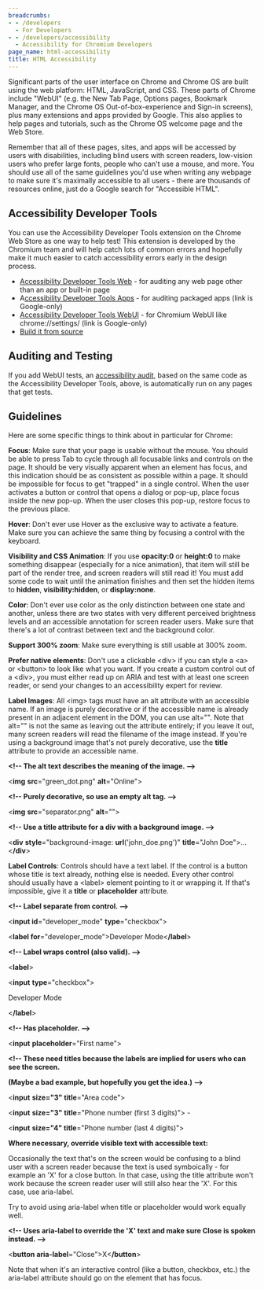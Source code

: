 ```yaml
---
breadcrumbs:
- - /developers
  - For Developers
- - /developers/accessibility
  - Accessibility for Chromium Developers
page_name: html-accessibility
title: HTML Accessibility
---
```


Significant parts of the user interface on Chrome and Chrome OS are built using
the web platform: HTML, JavaScript, and CSS. These parts of Chrome include
"WebUI" (e.g. the New Tab Page, Options pages, Bookmark Manager, and the Chrome
OS Out-of-box-experience and Sign-in screens), plus many extensions and apps
provided by Google. This also applies to help pages and tutorials, such as the
Chrome OS welcome page and the Web Store.

Remember that all of these pages, sites, and apps will be accessed by users with
disabilities, including blind users with screen readers, low-vision users who
prefer large fonts, people who can't use a mouse, and more. You should use all
of the same guidelines you'd use when writing any webpage to make sure it's
maximally accessible to all users - there are thousands of resources online,
just do a Google search for "Accessible HTML".

## Accessibility Developer Tools

You can use the Accessibility Developer Tools extension on the Chrome Web Store
as one way to help test! This extension is developed by the Chromium team and
will help catch lots of common errors and hopefully make it much easier to catch
accessibility errors early in the design process.

*   [Accessibility Developer Tools
            Web](https://chrome.google.com/webstore/detail/accessibility-developer-t/fpkknkljclfencbdbgkenhalefipecmb)
            - for auditing any web page other than an app or built-in page
*   A[ccessibility Developer Tools
            Apps](https://chrome.google.com/webstore/a/google.com/detail/accessibility-developer-t/lfcjaoacndhilkpdhgnfjnienfoibnaa)
            - for auditing packaged apps (link is Google-only)
*   [Accessibility Developer Tools
            WebUI](https://chrome.google.com/webstore/a/google.com/detail/accessibility-developer-t/eacmnlimniaidhecpinhhfjjilfdaccm)
            - for Chromium WebUI like chrome://settings/ (link is Google-only)
*   [Build it from
            source](https://github.com/GoogleChrome/accessibility-developer-tools)

## Auditing and Testing

If you add WebUI tests, an [accessibility
audit](/developers/accessibility/webui-accessibility-audit), based on the same
code as the Accessibility Developer Tools, above, is automatically run on any
pages that get tests.

## Guidelines

Here are some specific things to think about in particular for Chrome:

**Focus**: Make sure that your page is usable without the mouse. You should be
able to press Tab to cycle through all focusable links and controls on the page.
It should be very visually apparent when an element has focus, and this
indication should be as consistent as possible within a page. It should be
impossible for focus to get "trapped" in a single control. When the user
activates a button or control that opens a dialog or pop-up, place focus inside
the new pop-up. When the user closes this pop-up, restore focus to the previous
place.

**Hover**: Don't ever use Hover as the exclusive way to activate a feature. Make
sure you can achieve the same thing by focusing a control with the keyboard.

**Visibility and CSS Animation**: If you use **opacity:0** or **height:0** to
make something disappear (especially for a nice animation), that item will still
be part of the render tree, and screen readers will still read it! You must add
some code to wait until the animation finishes and then set the hidden items to
**hidden**, **visibility:hidden**, or **display:none**.

**Color**: Don't ever use color as the only distinction between one state and
another, unless there are two states with very different perceived brightness
levels and an accessible annotation for screen reader users. Make sure that
there's a lot of contrast between text and the background color.

**Support 300% zoom**: Make sure everything is still usable at 300% zoom.

**Prefer native elements**: Don't use a clickable &lt;div&gt; if you can style a
&lt;a&gt; or &lt;button&gt; to look like what you want. If you create a custom
control out of a &lt;div&gt;, you must either read up on ARIA and test with at
least one screen reader, or send your changes to an accessibility expert for
review.

**Label Images**: All &lt;img&gt; tags must have an alt attribute with an
accessible name. If an image is purely decorative or if the accessible name is
already present in an adjacent element in the DOM, you can use alt="". Note that
alt="" is not the same as leaving out the attribute entirely; if you leave it
out, many screen readers will read the filename of the image instead. If you're
using a background image that's not purely decorative, use the **title**
attribute to provide an accessible name.

**&lt;!-- The alt text describes the meaning of the image. --&gt;**

&lt;**img** **src**="green_dot.png" **alt**="Online"&gt;

**&lt;!-- Purely decorative, so use an empty alt tag. --&gt;**

&lt;**img** **src**="separator.png" **alt**=""&gt;

**&lt;!-- Use a title attribute for a div with a background image. --&gt;**

&lt;**div** **style**="background-image: **url**('john_doe.png')"
**title**="John Doe"&gt;...&lt;**/div**&gt;

**Label Controls**: Controls should have a text label. If the control is a
button whose title is text already, nothing else is needed. Every other control
should usually have a &lt;label&gt; element pointing to it or wrapping it. If
that's impossible, give it a **title** or **placeholder** attribute.

**&lt;!-- Label separate from control. --&gt;**

&lt;**input id**="developer_mode" **type**="checkbox"&gt;

&lt;**label for**="developer_mode"&gt;Developer Mode&lt;**/label**&gt;

**&lt;!-- Label wraps control (also valid). --&gt;**

&lt;**label**&gt;

&lt;**input** **type**="checkbox"&gt;

Developer Mode

&lt;**/label**&gt;

**&lt;!-- Has placeholder. --&gt;**

&lt;**input** **placeholder**="First name"&gt;

**&lt;!-- These need titles because the labels are implied for users who can see
the screen.**

**(Maybe a bad example, but hopefully you get the idea.) --&gt;**

&lt;**input** **size="3" title**="Area code"&gt;

&lt;**input** **size="3" title**="Phone number (first 3 digits)"&gt; -

&lt;**input** **size="4" title**="Phone number (last 4 digits)"&gt;

**Where necessary, override visible text with accessible text:**

Occasionally the text that's on the screen would be confusing to a blind user
with a screen reader because the text is used symboically - for example an 'X'
for a close button. In that case, using the title attribute won't work because
the screen reader user will still also hear the 'X'. For this case, use
aria-label.

Try to avoid using aria-label when title or placeholder would work equally well.

**&lt;!-- Uses aria-label to override the 'X' text and make sure Close is spoken
instead. --&gt;**

&lt;**button aria-label**="Close"&gt;X&lt;**/button**&gt;

Note that when it's an interactive control (like a button, checkbox, etc.) the
aria-label attribute should go on the element that has focus.
